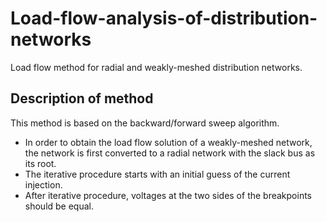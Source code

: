 # Load-flow-analysis-of-distribution-networks
Load flow method for radial and weakly-meshed distribution networks.

## Description of method
This method is based on the backward/forward sweep algorithm.  
* In order to obtain the load flow solution of a weakly-meshed network, the network is first converted to a radial network with the slack bus as its root.
* The iterative procedure starts with an initial guess of the current injection.
* After iterative procedure, voltages at the two sides of the breakpoints should be equal.
